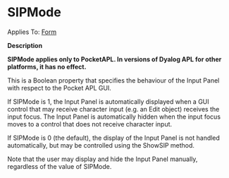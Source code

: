 




<h1 class="heading"><span class="name">SIPMode</span></h1>

Applies To: [Form](./form.md)


**Description**


**SIPMode applies only to PocketAPL. In versions of Dyalog APL for other platforms, it has no effect.**


This is a Boolean property that specifies the behaviour of the Input Panel with respect to the Pocket APL GUI.


If SIPMode is 1, the Input Panel is automatically displayed when a GUI control that may receive character input (e.g. an Edit object) receives the input focus. The Input Panel is automatically hidden when the input focus moves to a control that does not receive character input.


If SIPMode is 0 (the default), the display of the Input Panel is not handled automatically, but may be controlled using the ShowSIP method.


Note that the user may display and hide the Input Panel manually, regardless of the value of SIPMode.



